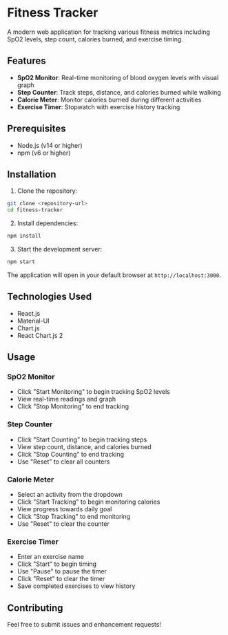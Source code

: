 # Fitness Tracker

A modern web application for tracking various fitness metrics including SpO2 levels, step count, calories burned, and exercise timing.

## Features

- **SpO2 Monitor**: Real-time monitoring of blood oxygen levels with visual graph
- **Step Counter**: Track steps, distance, and calories burned while walking
- **Calorie Meter**: Monitor calories burned during different activities
- **Exercise Timer**: Stopwatch with exercise history tracking

## Prerequisites

- Node.js (v14 or higher)
- npm (v6 or higher)

## Installation

1. Clone the repository:
```bash
git clone <repository-url>
cd fitness-tracker
```

2. Install dependencies:
```bash
npm install
```

3. Start the development server:
```bash
npm start
```

The application will open in your default browser at `http://localhost:3000`.

## Technologies Used

- React.js
- Material-UI
- Chart.js
- React Chart.js 2

## Usage

### SpO2 Monitor
- Click "Start Monitoring" to begin tracking SpO2 levels
- View real-time readings and graph
- Click "Stop Monitoring" to end tracking

### Step Counter
- Click "Start Counting" to begin tracking steps
- View step count, distance, and calories burned
- Click "Stop Counting" to end tracking
- Use "Reset" to clear all counters

### Calorie Meter
- Select an activity from the dropdown
- Click "Start Tracking" to begin monitoring calories
- View progress towards daily goal
- Click "Stop Tracking" to end monitoring
- Use "Reset" to clear the counter

### Exercise Timer
- Enter an exercise name
- Click "Start" to begin timing
- Use "Pause" to pause the timer
- Click "Reset" to clear the timer
- Save completed exercises to view history

## Contributing

Feel free to submit issues and enhancement requests! 